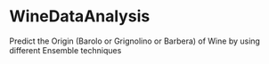 # WineDataAnalysis

Predict the Origin (Barolo or Grignolino or Barbera) of Wine by using different Ensemble techniques
